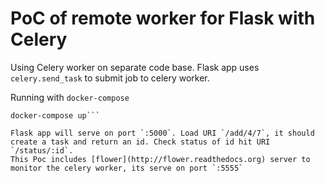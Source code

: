 # PoC of remote worker for Flask with Celery
Using Celery worker on separate code base. Flask app uses `celery.send_task` to submit job to celery worker.

Running with `docker-compose`
```docker-compose build
docker-compose up```

Flask app will serve on port `:5000`. Load URI `/add/4/7`, it should create a task and return an id. Check status of id hit URI `/status/:id`.
This Poc includes [flower](http://flower.readthedocs.org) server to monitor the celery worker, its serve on port `:5555`

